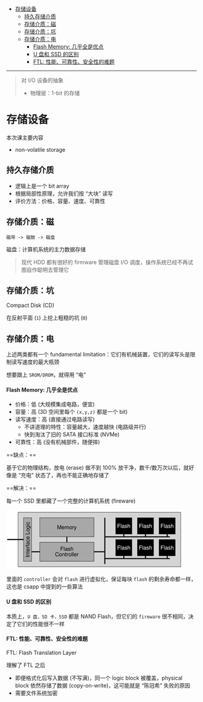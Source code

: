 - [存储设备](#存储设备)
  - [持久存储介质](#持久存储介质)
  - [存储介质：磁](#存储介质磁)
  - [存储介质：坑](#存储介质坑)
  - [存储介质：电](#存储介质电)
      - [Flash Memory: 几乎全是优点](#flash-memory-几乎全是优点)
      - [U 盘和 SSD 的区别](#u-盘和-ssd-的区别)
      - [FTL: 性能、可靠性、安全性的难题](#ftl-性能可靠性安全性的难题)

---

> 对 I/O 设备的抽象
> - 物理层：1-bit 的存储

# 存储设备

本次课主要内容

- non-volatile storage

## 持久存储介质

- 逻辑上是一个 bit array
- 根据局部性原理，允许我们按 “大块” 读写
- 评价方法：价格、容量、速度、可靠性

## 存储介质：磁

`磁带 -> 磁鼓 -> 磁盘`

磁盘：计算机系统的主力数据存储

> 现代 HDD 都有很好的 firmware 管理磁盘 I/O 调度，操作系统已经不再试图自作聪明去管理它

## 存储介质：坑

Compact Disk (CD)

在反射平面 (`1`) 上挖上粗糙的坑 (`0`)

## 存储介质：电

上述两类都有一个 fundamental limitation：它们有机械装置，它们的读写头是限制读写速度的最大瓶颈

想要跟上 `SROM/DROM`，就得用 “电”

#### Flash Memory: 几乎全是优点

- 价格：低 (大规模集成电路，便宜)
- 容量：高 (3D 空间里每个 `(x,y,z)` 都是一个 bit)
- 读写速度：高 (直接通过电路读写)
  - 不讲道理的特性：容量越大，速度越快 (电路级并行)
  - 快到淘汰了旧的 SATA 接口标准 (NVMe)
- 可靠性：高 (没有机械部件，随便摔)

==缺点：==

基于它的物理结构，放电 (erase) 做不到 100% 放干净，数千/数万次以后，就好像是 “充电” 状态了，再也不能正确地存储了

==解决：==

每一个 SSD 里都藏了一个完整的计算机系统 (fireware)

![](image/2023-10-16-15-29-41.png)

里面的 `controller` 会对 `flash` 进行虚拟化，保证每块 `flash` 的剩余寿命都一样，这也是 csapp 中提到的一些算法

#### U 盘和 SSD 的区别

本质上，`U 盘，SD 卡，SSD` 都是 NAND Flash，但它们的 `fireware` 很不相同，决定了它们的性能很不一样

#### FTL: 性能、可靠性、安全性的难题

FTL: Flash Translation Layer

理解了 FTL 之后

- 即便格式化后写入数据 (不写满)，同一个 logic block 被覆盖，physical block 依然存储了数据 (copy-on-write)，这可能就是 “陈冠希” 失败的原因
- 需要文件系统加密
